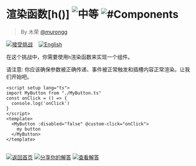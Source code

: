 <!--info-header-start--><h1>渲染函数[h()] <img src="https://img.shields.io/badge/-%E4%B8%AD%E7%AD%89-d9901a" alt="中等"/> <img src="https://img.shields.io/badge/-%23Components-999" alt="#Components"/></h1><blockquote><p>By 木荣 <a href="https://github.com/murongg" target="_blank">@murongg</a></p></blockquote><p><a href="https://sfc.vuejs.org/#eNpVkMtugzAQRX/lyhtIlMI+IlHbrPsHbAgMFNUPZA9VI8S/13ZMmlqyLN+58zqLeJum4nsmcRSVa+04MRzxPEE2ejjVgl0tzrWt9agmYxkft/eZ2Wj01ijUoig3pQjW4Ay3NdoxjL7Isf3CCfkOpzOWEAJC0EgqpBnyLHmyXYitW35V3oeJraPApCbZMEUFqB6DHLvRNVdJnZ+2b6SjWuC1nR0b9dKG0l5PTdIq8EfdcI35qdxjjeioyn/txEE8belRJRgLOupHTRfj/5o0Y924eKR/NOgn2r25mWV8n5PyhEU3io7Itk7Z4S5b0h1ZDzDZgsKz1fjMy/0enYEzinjUA/ZlpAhEjutOrL9D+qg5" target="_blank"><img src="https://img.shields.io/badge/-%E6%8E%A5%E5%8F%97%E6%8C%91%E6%88%98-213547?logo=vue.js&logoColor=42b883" alt="接受挑战"/></a> &nbsp;&nbsp;&nbsp;<a href="./README.md" target="_blank"><img src="https://img.shields.io/badge/-English-gray" alt="English"/></a> </p><!--info-header-end-->

在这个挑战中，你需要使用`h`渲染函数来实现一个组件。

请注意: 你应该确保参数被正确传递、事件被正常触发和插槽内容正常渲染。让我们开始吧。

```vue
<script setup lang="ts">
import MyButton from "./MyButton.ts"
const onClick = () => {
  console.log('onClick')
}
</script>
<template>
  <MyButton :disabled="false" @custom-click="onClick">
    my button
  </MyButton>
</template>
```


<!--info-footer-start--><br><a href="../../README.zh-CN.md" target="_blank"><img src="https://img.shields.io/badge/-%E8%BF%94%E5%9B%9E%E9%A6%96%E9%A1%B5-grey" alt="返回首页"/></a> <a href="https://github.com/webfansplz/vuejs-challenges/issues/new?labels=answer,zh-CN&template=1-answer.zh-CN.md&title=218%20-%20%E6%B8%B2%E6%9F%93%E5%87%BD%E6%95%B0%5Bh()%5D" target="_blank"><img src="https://img.shields.io/badge/-%E5%88%86%E4%BA%AB%E4%BD%A0%E7%9A%84%E8%A7%A3%E7%AD%94-teal" alt="分享你的解答"/></a> <a href="https://github.com/webfansplz/vuejs-challenges/issues?q=label%3A218+label%3Aanswer" target="_blank"><img src="https://img.shields.io/badge/-%E6%9F%A5%E7%9C%8B%E8%A7%A3%E7%AD%94-de5a77?logo=awesome-lists&logoColor=white" alt="查看解答"/></a> <!--info-footer-end-->
